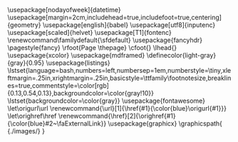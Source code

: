 ---
header-includes:
  - \usepackage[nodayofweek]{datetime}
  - \usepackage[margin=2cm,includehead=true,includefoot=true,centering]{geometry}
  - \usepackage[english]{babel}
  - \usepackage[utf8]{inputenc}
  - \usepackage[scaled]{helvet}
  - \usepackage[T1]{fontenc}
  - \renewcommand\familydefault{\sfdefault}
  - \usepackage{fancyhdr}
  - \pagestyle{fancy}
  - \rfoot{Page \thepage}
  - \cfoot{}
  - \lhead{}  
  - \usepackage{xcolor}
  - \usepackage{mdframed}
  - \definecolor{light-gray}{gray}{0.95}
  - \usepackage{listings}
  - \lstset{language=bash,numbers=left,numbersep=1em,numberstyle=\tiny,xleftmargin=.25in,xrightmargin=.25in,basicstyle=\ttfamily\footnotesize,breaklines=true,commentstyle=\color[rgb]{0.13,0.54,0.13},backgroundcolor=\color{gray!10}}
  - \lstset{backgroundcolor=\color{gray}}
  - \usepackage{fontawesome}
  - \let\origurl\url
  - \renewcommand{\url}[1]{\href{#1}{\color{blue}\origurl{#1}}}
  - \let\orighref\href
  - \renewcommand{\href}[2]{\orighref{#1}{\color{blue}#2~\faExternalLink}}
  - \usepackage{graphicx}
  - \graphicspath{ {./images/} }
...